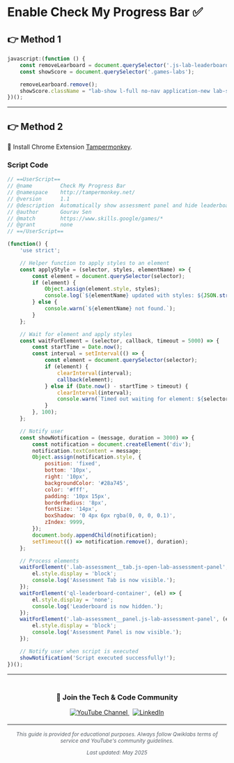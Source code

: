 # Enable Check My Progress Bar ✅

## 👉 Method 1
```javascript
javascript:(function () {
    const removeLearboard = document.querySelector('.js-lab-leaderboard');
    const showScore = document.querySelector('.games-labs');

    removeLearboard.remove();
    showScore.className = "lab-show l-full no-nav application-new lab-show l-full no-nav "
})();
```
---

## 👉 Method 2

🔗 Install Chrome Extension [Tampermonkey](https://chromewebstore.google.com/detail/tampermonkey/dhdgffkkebhmkfjojejmpbldmpobfkfo).

### Script Code
```javascript
// ==UserScript==
// @name         Check My Progress Bar
// @namespace    http://tampermonkey.net/
// @version      1.1
// @description  Automatically show assessment panel and hide leaderboard.
// @author       Gourav Sen
// @match        https://www.skills.google/games/*
// @grant        none
// ==/UserScript==

(function() {
    'use strict';

    // Helper function to apply styles to an element
    const applyStyle = (selector, styles, elementName) => {
        const element = document.querySelector(selector);
        if (element) {
            Object.assign(element.style, styles);
            console.log(`${elementName} updated with styles: ${JSON.stringify(styles)}`);
        } else {
            console.warn(`${elementName} not found.`);
        }
    };

    // Wait for element and apply styles
    const waitForElement = (selector, callback, timeout = 5000) => {
        const startTime = Date.now();
        const interval = setInterval(() => {
            const element = document.querySelector(selector);
            if (element) {
                clearInterval(interval);
                callback(element);
            } else if (Date.now() - startTime > timeout) {
                clearInterval(interval);
                console.warn(`Timed out waiting for element: ${selector}`);
            }
        }, 100);
    };

    // Notify user
    const showNotification = (message, duration = 3000) => {
        const notification = document.createElement('div');
        notification.textContent = message;
        Object.assign(notification.style, {
            position: 'fixed',
            bottom: '10px',
            right: '10px',
            backgroundColor: '#28a745',
            color: '#fff',
            padding: '10px 15px',
            borderRadius: '8px',
            fontSize: '14px',
            boxShadow: '0 4px 6px rgba(0, 0, 0, 0.1)',
            zIndex: 9999,
        });
        document.body.appendChild(notification);
        setTimeout(() => notification.remove(), duration);
    };

    // Process elements
    waitForElement('.lab-assessment__tab.js-open-lab-assessment-panel', (el) => {
        el.style.display = 'block';
        console.log('Assessment Tab is now visible.');
    });
    waitForElement('ql-leaderboard-container', (el) => {
        el.style.display = 'none';
        console.log('Leaderboard is now hidden.');
    });
    waitForElement('.lab-assessment__panel.js-lab-assessment-panel', (el) => {
        el.style.display = 'block';
        console.log('Assessment Panel is now visible.');
    });

    // Notify user when script is executed
    showNotification('Script executed successfully!');
})();
```

---

<div align="center" style="padding: 5px;">
  <h3>📱 Join the Tech & Code Community</h3>
  
  <a href="https://www.youtube.com/@TechCode9?sub_confirmation=1">
    <img src="https://img.shields.io/badge/Subscribe-Tech%20&%20Code-FF0000?style=for-the-badge&logo=youtube&logoColor=white" alt="YouTube Channel">
  </a>
  &nbsp;
  <a href="https://www.linkedin.com/in/prateekrajput08/">
    <img src="https://img.shields.io/badge/LINKEDIN-Prateek%20Rajput-0077B5?style=for-the-badge&logo=linkedin&logoColor=white" alt="LinkedIn">
</a>


</div>

---

<div align="center">
  <p style="font-size: 12px; color: #586069;">
    <em>This guide is provided for educational purposes. Always follow Qwiklabs terms of service and YouTube's community guidelines.</em>
  </p>
  <p style="font-size: 12px; color: #586069;">
    <em>Last updated: May 2025</em>
  </p>
</div>
